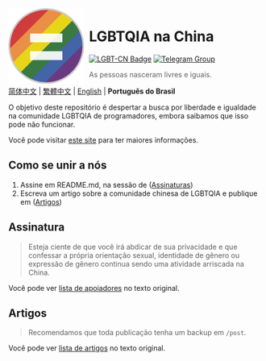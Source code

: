 <img width="150" height="150" align="left" style="float: left; margin: 0 10px 0 0;" alt="LGBT-CN logo" src="https://github.com/LGBT-CN/logo/raw/master/v2/logo.svg">

# LGBTQIA na China

[![LGBT-CN Badge](https://img.shields.io/badge/Support-LGBTQIA-FF0000?style=flat-square)](https://git.io/JfJiO)
[![Telegram Group](https://img.shields.io/badge/Telegram-LGBTCN-FFA500.svg?style=flat-square)](https://t.me/LGBTCN)
> As pessoas nasceram livres e iguais.

[简体中文](README.md) | [繁體中文](README/zh-TW.md) | [English](README/en.md) | **Português do Brasil**

O objetivo deste repositório é despertar a busca por liberdade e igualdade na comunidade LGBTQIA de programadores, embora saibamos que isso pode não funcionar.

Você pode visitar [este site](https://cnlgbt.org/page/en.html) para ter maiores informações.

## Como se unir a nós

1. Assine em README.md, na sessão de ([Assinaturas](./README.md#署名))
2. Escreva um artigo sobre a comunidade chinesa de LGBTQIA e publique em ([Artigos](./README.md#文章))

## Assinatura

> Esteja ciente de que você irá abdicar de sua privacidade e que confessar a própria orientação sexual, identidade de gênero ou expressão de gênero continua sendo uma atividade arriscada na China.

Você pode ver [lista de apoiadores](./README.md#署名) no texto original.

## Artigos

> Recomendamos que toda publicação tenha um backup em `/post`.

Você pode ver [lista de artigos](./README.md#文章) no texto original.
